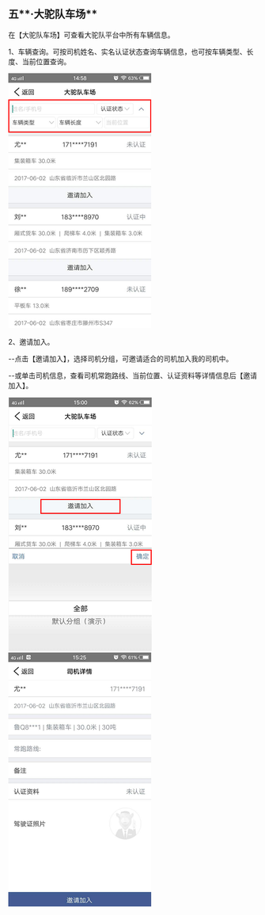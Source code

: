 ## 五**·大驼队车场**

在【大驼队车场】可查看大驼队平台中所有车辆信息。

1、车辆查询。可按司机姓名、实名认证状态查询车辆信息，也可按车辆类型、长度、当前位置查询。

![](/nassets/g5-1.png)

2、邀请加入。

--点击【邀请加入】，选择司机分组，可邀请适合的司机加入我的司机中。

--或单击司机信息，查看司机常跑路线、当前位置、认证资料等详情信息后【邀请加入】。

![](/nassets/g5-3.png)![](/nassets/g5-5.png)

